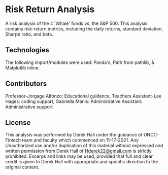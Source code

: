 
# Risk Return Analysis
A risk analysis of the 4 'Whale' funds vs. the S&P 500. This analysis contains risk-return metrics, including the daily returns, standard deviation, Sharpe ratio, and beta.


## Technologies
The following import/modules were used:
Panda's,
Path from pathlib, 
& Matplotlib inline.


## Contributors
Professor-Jorgage Alfonzo: Educational guidance, Teachers Assistant-Lee Hages: coding support, Gabriella Manis: Administrative Assistant: Administrative support


## License
This analysis was performed by Derek Hall under the guidance of UNCC-Fintech team and faculty which commenced on 11-17-2021. Any Unauthorized use and/or duplication of this material without expressed and written permission from Derek Hall of Hderek22@gmail.com is strictly prohibited. Excerps and links may be used, provided that full and clear credit is given to Derek Hall with appropriate and specific direction to the original content.


